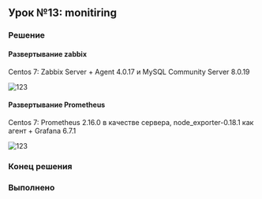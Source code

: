 ## Урок №13: monitiring
### Решение
#### Развертывание **zabbix**
Centos 7: Zabbix Server + Agent 4.0.17 и MySQL Community Server 8.0.19

![123](https://i.imgur.com/Y6YmMP2.png)
#### Развертывание **Prometheus**
Centos 7: Prometheus 2.16.0 в качестве сервера, node_exporter-0.18.1 как агент + Grafana 6.7.1

![123](https://i.imgur.com/Tg0bWLS.png)
### Конец решения
### Выполненo